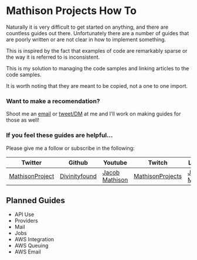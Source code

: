# Mathison Projects How To

Naturally it is very difficult to get started on anything, and there are countless guides out there. Unfortunately there are a number of guides that are poorly written or are not clear in how to implement something.

This is inspired by the fact that examples of code are remarkably sparse or the way it is referred to is inconsistent.

This is my solution to managing the code samples and linking articles to the code samples.

It is worth noting that they are meant to be copied, not a one to one import.


### Want to make a recomendation?

Shoot me an [email](mailto:jacob@mathisonprojects.com) or [tweet/DM](http://twitter.com/MathisonProject) at me and I'll work on making guides for those as well!

### If you feel these guides are helpful...

Please give me a follow or subscribe in the following:

|Twitter|Github|Youtube|Twitch|Linkedin|
| ----- | ---- | ----- | ---- | ------ |
|[MathisonProject](https://twitter.com/MathisonProject)|[Divinityfound](https://github.com/Divinityfound)|[Jacob Mathison](https://www.youtube.com/channel/UCNNxB1TRbdJxE_y51sJb9DA)|[MathisonProjects](http://twitch.tv/mathisonprojects)|[Jacob Mathison](https://www.linkedin.com/in/jacob-mathison-62359912/)|

## Planned Guides

- API Use
- Providers
- Mail
- Jobs
- AWS Integration
- AWS Queuing
- AWS Email
